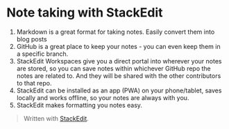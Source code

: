 # Note taking with StackEdit
1. Markdown is a great format for taking notes. Easily convert them into blog posts 
2. GitHub is a great place to keep your notes - you can even keep them in a specific branch. 
3. StackEdit Workspaces give you a direct portal into wherever your notes are stored, so you can save notes within whichever GitHub repo the notes are related to. And they will be shared with the other contributors to that repo.
4. StackEdit can be installed as an app (PWA) on your phone/tablet, saves locally and works offline, so your notes are always with you.
5. StackEdit makes formatting you notes easy.




> Written with [StackEdit](https://stackedit.io/).
<!--stackedit_data:
eyJoaXN0b3J5IjpbLTExODkxMDg2ODgsLTIwNDQ3MzMyMl19
-->